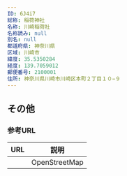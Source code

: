 ```yaml
---
ID: 6J4i7
総称: 稲荷神社
名称: 川崎稲荷社
名称読み: null
別名: null
都道府県: 神奈川県
区域: 川崎市
緯度: 35.5350284
経度: 139.7059012
郵便番号: 2100001
住所: 神奈川県川崎市川崎区本町２丁目１０−９
---
```


## その他

### 参考URL

| URL | 説明          |
| --- | ------------- |
|     | OpenStreetMap |
